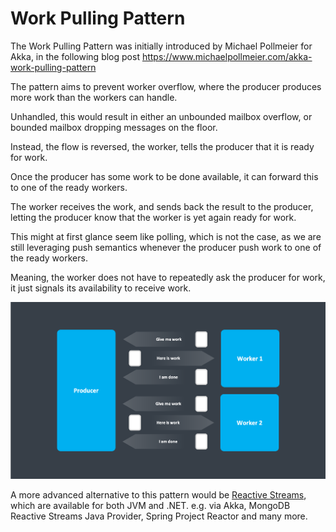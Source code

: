 # Work Pulling Pattern

The Work Pulling Pattern was initially introduced by Michael Pollmeier for Akka, in the following blog post https://www.michaelpollmeier.com/akka-work-pulling-pattern

The pattern aims to prevent worker overflow, where the producer produces more work than the workers can handle.

Unhandled, this would result in either an unbounded mailbox overflow, or bounded mailbox dropping messages on the floor.

Instead, the flow is reversed, the worker, tells the producer that it is ready for work.

Once the producer has some work to be done available, it can forward this to one of the ready workers.

The worker receives the work, and sends back the result to the producer, letting the producer know that the worker is yet again ready for work.

This might at first glance seem like polling, which is not the case, as we are still leveraging push semantics whenever the producer push work to one of the ready workers.

Meaning, the worker does not have to repeatedly ask the producer for work, it just signals its availability to receive work.

![Work Pulling Pattern](images/work-pulling-pattern.png)


A more advanced alternative to this pattern would be [Reactive Streams](https://www.reactive-streams.org/), which are available for both JVM and .NET.
e.g. via Akka, MongoDB Reactive Streams Java Provider, Spring Project Reactor and many more.